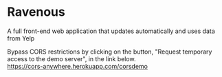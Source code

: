 # Ravenous
A full front-end web application that updates automatically and uses data from Yelp

Bypass CORS restrictions by clicking on the button, "Request temporary access to the demo server", in the link below.<br>
https://cors-anywhere.herokuapp.com/corsdemo
